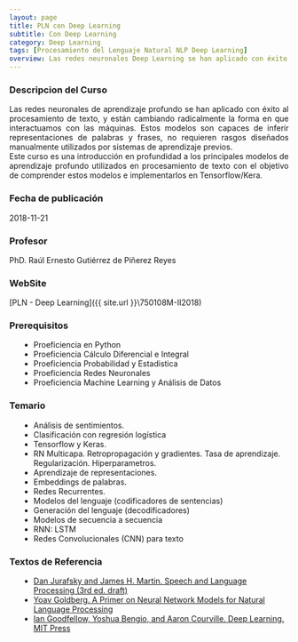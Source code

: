 ```yaml
---
layout: page
title: PLN con Deep Learning 
subtitle: Con Deep Learning
category: Deep Learning
tags: [Procesamiento del Lenguaje Natural NLP Deep Learning]
overview: Las redes neuronales Deep Learning se han aplicado con éxito al procesamiento de texto, y están cambiando radicalmente la forma en que interactuamos con las máquinas.
---
```


### Descripcion del Curso

<p style='text-align: justify;'>
Las redes neuronales de aprendizaje profundo se han aplicado con éxito al procesamiento de texto, y están cambiando radicalmente la forma en que interactuamos con las máquinas. Estos modelos son capaces de inferir representaciones de palabras y frases, no requieren rasgos diseñados manualmente utilizados por sistemas de aprendizaje previos.
<br/>
Este curso es una introducción en profundidad a los principales modelos de aprendizaje profundo utilizados en procesamiento de texto con el objetivo de comprender estos modelos e implementarlos en Tensorflow/Kera.
</p>

### Fecha de publicación
2018-11-21

### Profesor
PhD. Raúl Ernesto Gutiérrez de Piñerez Reyes

### WebSite
[PLN - Deep Learning]({{ site.url }}\750108M-II2018)

### Prerequisitos
<ul style="margin-left:20px;">
  <li>Proeficiencia en Python</li>
  <li>Proeficiencia Cálculo Diferencial e Integral</li>
  <li>Proeficiencia Probabilidad y Estadistica</li>
  <li>Proeficiencia Redes Neuronales</li>
  <li>Proeficiencia Machine Learning y Análisis de Datos</li>
</ul>

### Temario
<ul style="margin-left:20px;">
  <li>Análisis de sentimientos.</li>
  <li>Clasificación con regresión logística</li>
  <li>Tensorflow y Keras.</li>
  <li>RN Multicapa. Retropropagación y gradientes. Tasa de aprendizaje. Regularización. Hiperparametros.</li>
  <li>Aprendizaje de representaciones.</li>
  <li>Embeddings de palabras.</li>
  <li>Redes Recurrentes.</li>
  <li>Modelos del lenguaje (codificadores de sentencias)</li>
  <li>Generación del lenguaje (decodificadores)</li>
  <li>Modelos de secuencia a secuencia</li>
  <li>RNN: LSTM</li>
  <li>Redes Convolucionales (CNN) para texto</li>
</ul>

### Textos de Referencia
<ul style="margin-left:20px;">
    <li><a href="https://web.stanford.edu/~jurafsky/slp3/" target="_blank">
        Dan Jurafsky and James H. Martin. Speech and Language Processing (3rd ed. draft)
        </a>
    </li>
    <li><a href="http://u.cs.biu.ac.il/~yogo/nnlp.pdf" target="_blank">
        Yoav Goldberg. A Primer on Neural Network Models for Natural Language Processing
        </a>
    </li>
    <li><a href="http://www.deeplearningbook.org/" target="_blank">
        Ian Goodfellow, Yoshua Bengio, and Aaron Courville. Deep Learning. MIT Press
        </a>
    </li>
</ul>